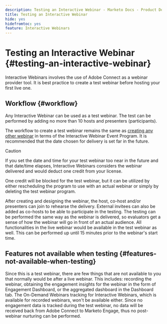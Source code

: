 ```yaml
---
description: Testing an Interactive Webinar - Marketo Docs - Product Documentation
title: Testing an Interactive Webinar
hide: yes
hidefromtoc: yes
feature: Interactive Webinars
---
```

# Testing an Interactive Webinar {#testing-an-interactive-webinar}

Interactive Webinars involves the use of Adobe Connect as a webinar provider tool. It is best practice to create a test webinar before hosting your first live one.

## Workflow {#workflow}

Any Interactive Webinar can be used as a test webinar. The test can be performed by adding no more than 10 hosts and presenters (participants).

The workflow to create a test webinar remains the same as [creating any other webinar](/help/marketo/product-docs/demand-generation/events/interactive-webinars/create-an-interactive-webinar.md) in terms of the Interactive Webinar Event Program. It is recommended that the date chosen for delivery is set far in the future. 

>[!CAUTION]
>
>If you set the date and time for your test webinar too near in the future and that date/time elapses, Interactive Webinars considers the webinar delivered and would deduct one credit from your license.

One credit will be blocked for the test webinar, but it can be utilized by either rescheduling the program to use with an actual webinar or simply by deleting the test webinar program. 

After creating and designing the webinar, the host, co-host and/or presenters can join to rehearse the delivery. External invitees can also be added as co-hosts to be able to participate in the testing. The testing can be performed the same way as the webinar is delivered, so evaluators get a sense of how the webinar will go in front of an actual audience. All functionalities in the live webinar would be available in the test webinar as well. This can be performed up until 15 minutes prior to the webinar's start time.

## Features not available when testing {#features-not-available-when-testing}

Since this is a test webinar, there are few things that are not available to you that normally would be after a live webinar. This includes: recording the webinar, obtaining the engagement insights for the webinar in the form of Engagement Dashboard, or the aggregated dashboard in the Dashboard tab. The On-Demand Webinars tracking for Interactive Webinars, which is available for recorded webinars, won't be available either. Since no engagement data is tracked during the test webinar, no data will be received back from Adobe Connect to Marketo Engage, thus no post-webinar nurturing can be performed.
